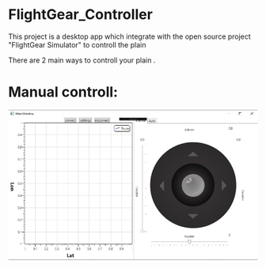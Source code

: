 # FlightGear_Controller
This project is a desktop app which integrate with the open source project "FlightGear Simulator" to controll the plain

There are 2 main ways to controll your plain .
# Manual controll:
![alt text](https://github.com/TomerOvadia1/FlightGear_Controller/blob/master/user_manual/Pic1.jpg?raw=true)
